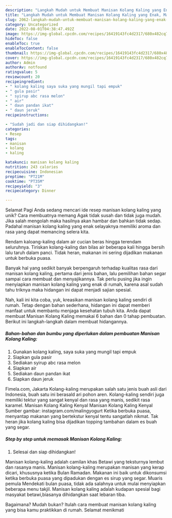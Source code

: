 ```yaml
---
description: "Langkah Mudah untuk Membuat Manisan Kolang Kaling yang Enak, Mantap"
title: "Langkah Mudah untuk Membuat Manisan Kolang Kaling yang Enak, Mantap"
slug: 2062-langkah-mudah-untuk-membuat-manisan-kolang-kaling-yang-enak-mantap
category: Uncategorized
date: 2022-08-01T04:38:47.492Z
image: https://img-global.cpcdn.com/recipes/16419143fc4d2317/680x482cq70/manisan-kolang-kaling-foto-resep-utama.jpg
hideToc: false
enableToc: true
enableTocContent: false
thumbnail: https://img-global.cpcdn.com/recipes/16419143fc4d2317/680x482cq70/manisan-kolang-kaling-foto-resep-utama.jpg
cover: https://img-global.cpcdn.com/recipes/16419143fc4d2317/680x482cq70/manisan-kolang-kaling-foto-resep-utama.jpg
author: Admin
authorAv: notfound
ratingvalue: 5
reviewcount: 20
recipeingredient:
- " kolang kaling saya suka yang mungil tapi empuk"
- " gula pasir"
- " syirup abc rasa melon"
- " air"
- " daun pandan ikat"
- " daun jeruk"
recipeinstructions:

- "Sudah jadi dan siap dihidangkan!"
categories:
- Resep
tags:
- manisan
- kolang
- kaling

katakunci: manisan kolang kaling 
nutrition: 243 calories
recipecuisine: Indonesian
preptime: "PT21M"
cooktime: "PT35M"
recipeyield: "3"
recipecategory: Dinner

---
```



Selamat Pagi Anda sedang mencari ide resep manisan kolang kaling yang unik? Cara membuatnya memang Agak tidak susah dan tidak juga mudah. Jika salah mengolah maka hasilnya akan hambar dan bahkan tidak sedap. Padahal manisan kolang kaling yang enak selayaknya memiliki aroma dan rasa yang dapat memancing selera kita.


Rendam kaloang-kaling dalam air cucian beras hingga terendam seluruhnya. Tiriskan kolang-kaling dan bilas air beberapa kali hingga bersih lalu taruh dalam panci. Tidak heran, makanan ini sering dijadikan makanan untuk berbuka puasa.

Banyak hal yang sedikit banyak berpengaruh terhadap kualitas rasa dari manisan kolang kaling, pertama dari jenis bahan, lalu pemilihan bahan segar sampai cara membuat dan menyajikannya. Tak perlu pusing jika ingin menyiapkan manisan kolang kaling yang enak di rumah, karena asal sudah tahu triknya maka hidangan ini dapat menjadi sajian spesial.


Nah, kali ini kita coba, yuk, kreasikan manisan kolang kaling sendiri di rumah. Tetap dengan bahan sederhana, hidangan ini dapat memberi manfaat untuk membantu menjaga kesehatan tubuh kita. Anda dapat membuat Manisan Kolang Kaling memakai 6 bahan dan 0 tahap pembuatan. Berikut ini langkah-langkah dalam membuat hidangannya.

<!--inarticleads1-->

##### Bahan-bahan dan bumbu yang diperlukan dalam pembuatan Manisan Kolang Kaling:

1. Gunakan  kolang kaling, saya suka yang mungil tapi empuk
1. Siapkan  gula pasir
1. Sediakan  syirup abc rasa melon
1. Siapkan  air
1. Sediakan  daun pandan ikat
1. Siapkan  daun jeruk


Fimela.com, Jakarta Kolang-kaling merupakan salah satu jenis buah asli dari Indonesia, buah satu ini berasald ari pohon aren. Kolang-kaling sendiri juga memiliki tektur yang sangat kenyal dan rasa yang manis, sedikit rasa karamel. Manisan Kolang Kaling Kenyal Manisan Kolang Kaling Kenyal Sumber gambar: instagram.com/malingyogurt Ketika berbuka puasa, menyantap makanan yang bertekstur kenyal tentu sangatlah nikmat. Tak heran jika kolang kaling bisa dijadikan topping tambahan dalam es buah yang segar. 

<!--inarticleads2-->

##### Step by step untuk memasak Manisan Kolang Kaling:


1. Selesai dan siap dihidangkan!

Manisan kolang-kaling adalah camilan khas Betawi yang teksturnya lembut dan rasanya manis. Manisan kolang-kaling merupakan manisan yang kerap dicari, khususnya ketika Bulan Ramadan. Makanan ini baik untuk dikonsumsi ketika berbuka puasa yang dipadukan dengan es sirup yang segar. Muaris pemula Mendekati bulan puasa, tidak ada salahnya untuk mulai menyiapkan beberapa menu takjil. Manisan kolang kaling adalah kudapan spesial bagi masyakat betawi,biasanya dihidangkan saat lebaran tiba. 

Bagaimana? Mudah bukan? Itulah cara membuat manisan kolang kaling yang bisa kamu praktikkan di rumah. Selamat menikmati
